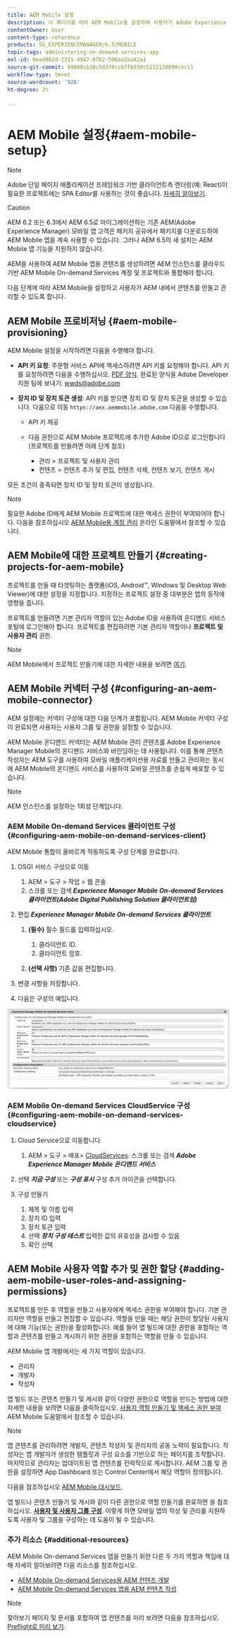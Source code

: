```yaml
---
title: AEM Mobile 설정
description: 이 페이지를 따라 AEM Mobile을 설정하여 사용자가 Adobe Experience Manager(AEM) 내에서 콘텐츠를 만들고 관리할 수 있도록 합니다. 이 페이지에서는 AEM 인스턴스와 클라우드 기반 AEM Mobile On-demand Services 계정 및 프로젝트의 통합에 대한 정보를 제공합니다.
contentOwner: User
content-type: reference
products: SG_EXPERIENCEMANAGER/6.5/MOBILE
topic-tags: administering-on-demand-services-app
exl-id: 0ead982d-2315-4947-b762-596aa2aa42a1
source-git-commit: 99808cb38c5d376ccb7fb550c5212138890cec11
workflow-type: tm+mt
source-wordcount: '928'
ht-degree: 2%

---
```


# AEM Mobile 설정{#aem-mobile-setup}

>[!NOTE]
>
>Adobe 단일 페이지 애플리케이션 프레임워크 기반 클라이언트측 렌더링(예: React)이 필요한 프로젝트에는 SPA Editor를 사용하는 것이 좋습니다. [자세히 알아보기](/help/sites-developing/spa-overview.md).

>[!CAUTION]
>
>AEM 6.2 또는 6.3에서 AEM 6.5로 마이그레이션하는 기존 AEM(Adobe Experience Manager) 모바일 앱 고객은 패키지 공유에서 패키지를 다운로드하여 AEM Mobile 앱을 계속 사용할 수 있습니다. 그러나 AEM 6.5의 새 설치는 AEM Mobile 앱 기능을 지원하지 않습니다.

AEM을 사용하여 AEM Mobile 앱용 콘텐츠를 생성하려면 AEM 인스턴스를 클라우드 기반 AEM Mobile On-demand Services 계정 및 프로젝트와 통합해야 합니다.

다음 단계에 따라 AEM Mobile을 설정하고 사용자가 AEM 내에서 콘텐츠를 만들고 관리할 수 있도록 합니다.

## AEM Mobile 프로비저닝 {#aem-mobile-provisioning}

AEM Mobile 설정을 시작하려면 다음을 수행해야 합니다.

* **API 키 요청**: 주문형 서비스 API에 액세스하려면 API 키를 요청해야 합니다. API 키를 요청하려면 다음을 수행하십시오. [PDF 양식](https://helpx.adobe.com/digital-publishing-solution/help/aem-mobile-end-of-life-faq.html). 완료된 양식을 Adobe Developer 지원 팀에 보내기: [wwds@adobe.com](mailto:wwds@adobe.com)

* **장치 ID 및 장치 토큰 생성**: API 키를 받으면 장치 ID 및 장치 토큰을 생성할 수 있습니다. 다음으로 이동 `https://aex.aemmobile.adobe.com` 다음을 수행합니다.

   * API 키 제공
   * 다음 권한으로 AEM Mobile 프로젝트에 추가한 Adobe ID으로 로그인합니다(프로젝트를 만들려면 아래 단계 참조)

      * 관리 > 프로젝트 및 사용자 관리
      * 컨텐츠 > 컨텐츠 추가 및 편집, 컨텐츠 삭제, 컨텐츠 보기, 컨텐츠 게시

모든 조건이 충족되면 장치 ID 및 장치 토큰이 생성됩니다.

>[!NOTE]
>
>필요한 Adobe ID에게 AEM Mobile 프로젝트에 대한 액세스 권한이 부여되어야 합니다. 다음을 참조하십시오 [AEM Mobile용 계정 관리](https://helpx.adobe.com/digital-publishing-solution/help/aem-mobile-end-of-life-faq.html) 온라인 도움말에서 참조할 수 있습니다.

## AEM Mobile에 대한 프로젝트 만들기 {#creating-projects-for-aem-mobile}

프로젝트를 만들 때 타겟팅하는 플랫폼(iOS, Android™, Windows 및 Desktop Web Viewer)에 대한 설정을 지정합니다. 지정하는 프로젝트 설정 중 대부분은 앱의 동작에 영향을 줍니다.

프로젝트를 만들려면 기본 관리자 역할이 있는 Adobe ID을 사용하여 온디맨드 서비스 포털에 로그인해야 합니다. 프로젝트를 편집하려면 기본 관리자 역할이나 **프로젝트 및 사용자 관리** 권한.

>[!NOTE]
>
>AEM Mobile에서 프로젝트 만들기에 대한 자세한 내용을 보려면 [여기](https://helpx.adobe.com/digital-publishing-solution/help/creating-projects.html).

## AEM Mobile 커넥터 구성 {#configuring-an-aem-mobile-connector}

AEM 설정에는 커넥터 구성에 대한 다음 단계가 포함됩니다. AEM Mobile 커넥터 구성이 완료되면 사용자는 사용자 그룹 및 권한을 설정할 수 있습니다.

AEM Mobile 온디맨드 커넥터는 AEM Mobile 관리 콘텐츠를 Adobe Experience Manager Mobile의 온디맨드 서비스와 바인딩하는 데 사용됩니다. 이를 통해 콘텐츠 작성자는 AEM 도구를 사용하여 모바일 애플리케이션용 자료를 만들고 관리하는 동시에 AEM Mobile의 온디맨드 서비스를 사용하여 모바일 콘텐츠를 손쉽게 배포할 수 있습니다.

>[!NOTE]
>
>AEM 인스턴스를 설정하는 1회성 단계입니다.

### AEM Mobile On-demand Services 클라이언트 구성 {#configuring-aem-mobile-on-demand-services-client}

AEM Mobile 통합이 올바르게 작동하도록 구성 단계를 완료합니다.

1. OSGI 서비스 구성으로 이동

   1. AEM > 도구 > 작업 > 웹 콘솔
   1. 스크롤 또는 검색 ***Experience Manager Mobile On-demand Services 클라이언트(Adobe Digital Publishing Solution 클라이언트임)***

1. 편집 ***Experience Manager Mobile On-demand Services 클라이언트***

   1. **(필수)** 필수 필드를 입력하십시오.

      1. 클라이언트 ID.
      1. 클라이언트 암호.

   1. **(선택 사항)** 기존 값을 편집합니다.

1. 변경 사항을 저장합니다.
1. 다음은 구성의 예입니다.

![chlimage_1-53](assets/chlimage_1-53.png)

### AEM Mobile On-demand Services CloudService 구성 {#configuring-aem-mobile-on-demand-services-cloudservice}

1. Cloud Service으로 이동합니다.

   1. AEM > 도구 > 배포> [CloudServices](http://localhost:4502/libs/cq/core/content/tools/cloudservices.html). 스크롤 또는 검색 ***Adobe Experience Manager Mobile 온디맨드 서비스***

1. 선택 ***지금 구성*** 또는 ***구성 표시*** 구성 추가 아이콘을 선택합니다.

1. 구성 만들기

   1. 제목 및 이름 입력
   1. 장치 ID 입력
   1. 장치 토큰 입력
   1. 선택 ***장치 구성 테스트*** 입력한 값의 유효성을 검사할 수 있음
   1. 확인 선택

## AEM Mobile 사용자 역할 추가 및 권한 할당 {#adding-aem-mobile-user-roles-and-assigning-permissions}

프로젝트를 만든 후 역할을 만들고 사용자에게 액세스 권한을 부여해야 합니다. 기본 관리자만 역할을 만들고 편집할 수 있습니다. 역할을 만들 때는 해당 권한이 할당된 사용자에 대해 기능(또는 권한)을 활성화합니다. 예를 들어 앱 빌드에 대한 권한을 포함하는 역할과 콘텐츠를 만들고 게시하기 위한 권한을 포함하는 역할을 만들 수 있습니다.

AEM Mobile 앱 개발에서는 세 가지 역할이 있습니다.

* 관리자
* 개발자
* 작성자

앱 빌드 또는 콘텐츠 만들기 및 게시와 같이 다양한 권한으로 역할을 만드는 방법에 대한 자세한 내용을 보려면 다음을 클릭하십시오. [사용자 역할 만들기 및 액세스 권한 부여](https://helpx.adobe.com/digital-publishing-solution/help/account-admin-dps.html) AEM Mobile 도움말에서 참조할 수 있습니다.

>[!NOTE]
>
>앱 콘텐츠를 관리하려면 개발자, 콘텐츠 작성자 및 관리자의 공동 노력이 필요합니다. 작성자는 앱 개발자가 생성한 템플릿과 구성 요소를 기반으로 하는 페이지를 조작합니다. 마지막으로 관리자는 업데이트된 앱 컨텐츠를 전략적으로 게시합니다. AEM 그룹 및 권한을 설정하면 App Dashboard 또는 Control Center에서 해당 역할이 정의됩니다.
>
>다음을 참조하십시오 [AEM Mobile 대시보드](/help/mobile/mobile-apps-ondemand-application-dashboard.md).

앱 빌드나 콘텐츠 만들기 및 게시와 같이 다른 권한으로 역할 만들기를 완료하면 을 참조하십시오. [**사용자 및 사용자 그룹 구성**](/help/mobile/aem-mobile-configure-users.md). 이렇게 하면 모바일 앱의 작성 및 관리를 지원하도록 사용자 및 그룹을 구성하는 데 도움이 될 수 있습니다.

### 추가 리소스 {#additional-resources}

AEM Mobile On-demand Services 앱을 만들기 위한 다른 두 가지 역할과 책임에 대해 자세히 알아보려면 다음 리소스를 참조하십시오.

* [AEM Mobile On-demand Services용 AEM 컨텐츠 개발](/help/mobile/aem-mobile-on-demand.md)
* [AEM Mobile On-demand Services 앱용 AEM 컨텐츠 작성](/help/mobile/mobile-apps-ondemand.md)

>[!NOTE]
>
>찾아보기 페이지 및 문서를 포함하여 앱 컨텐츠를 미리 보려면 다음을 참조하십시오. [Preflight로 미리 보기](/help/mobile/aem-mobile-manage-ondemand-services.md).
